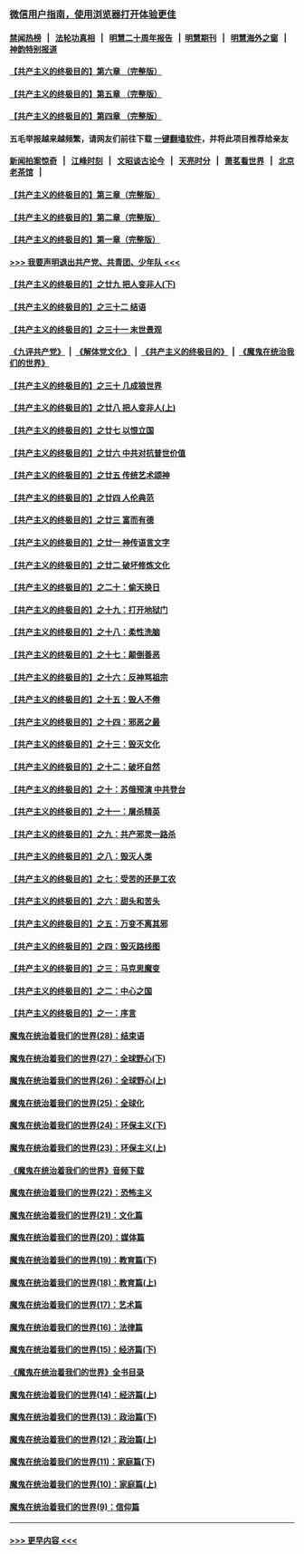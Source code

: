 ### [微信用户指南，使用浏览器打开体验更佳](https://github.com/gfw-breaker/banned-news1/blob/master/indexes/wechat-guide.md?t=0)
#### [禁闻热榜](热点新闻.md?t=0)  &nbsp;&nbsp;|&nbsp;&nbsp; [法轮功真相](https://github.com/gfw-breaker/truth/blob/master/README.md?t=0) &nbsp;&nbsp;|&nbsp;&nbsp; [明慧二十周年报告](https://github.com/gfw-breaker/mh-reports/blob/master/README.md?t=0) &nbsp;&nbsp;|&nbsp;&nbsp;[明慧期刊](https://github.com/gfw-breaker/mh-qikan) &nbsp;&nbsp;|&nbsp;&nbsp; [明慧海外之窗](https://github.com/gfw-breaker/mh-news/blob/master/README.md?t=0) &nbsp;&nbsp;|&nbsp;&nbsp; [神韵特别报道](https://github.com/gfw-breaker/mh-news/blob/master/shenyun.md?t=0)
#### [【共产主义的终极目的】第六章 （完整版）](../pages/nsc422/n11428913.md?t=02081833) 
#### [【共产主义的终极目的】第五章 （完整版）](../pages/nsc422/n11428912.md?t=02081833) 
#### [【共产主义的终极目的】第四章 （完整版）](../pages/nsc422/n11428907.md?t=02081833) 
#### 五毛举报越来越频繁，请网友们前往下载 [一键翻墙软件](https://github.com/gfw-breaker/ssr-accounts)，并将此项目推荐给亲友
#### [新闻拍案惊奇](https://github.com/gfw-breaker/banned-news1/blob/master/pages/link4.md) &nbsp;&nbsp;|&nbsp;&nbsp; [江峰时刻](https://github.com/gfw-breaker/banned-news1/blob/master/pages/link4.md) &nbsp;&nbsp;|&nbsp;&nbsp; [文昭谈古论今](https://github.com/gfw-breaker/banned-news1/blob/master/pages/link4.md) &nbsp;&nbsp;|&nbsp;&nbsp; [天亮时分](https://github.com/gfw-breaker/banned-news1/blob/master/pages/link4.md) &nbsp;&nbsp;|&nbsp;&nbsp; [萧茗看世界](https://github.com/gfw-breaker/banned-news1/blob/master/pages/link4.md) &nbsp;&nbsp;|&nbsp;&nbsp; [北京老茶馆](https://github.com/gfw-breaker/banned-news1/blob/master/pages/link4.md) &nbsp;&nbsp;|&nbsp;&nbsp; 
#### [【共产主义的终极目的】第三章（完整版）](../pages/nsc422/n11428848.md?t=02081833) 
#### [【共产主义的终极目的】第二章（完整版）](../pages/nsc422/n11428831.md?t=02081833) 
#### [【共产主义的终极目的】第一章（完整版）](../pages/nsc422/n11417651.md?t=02081833) 
#### [>>> 我要声明退出共产党、共青团、少年队 <<<](https://github.com/begood0513/goodnews/blob/master/quit/letter.md) 
#### [【共产主义的终极目的】之廿九 把人变非人(下)](../pages/nsc422/n11344140.md?t=02081833) 
#### [【共产主义的终极目的】之三十二 结语](../pages/nsc422/n11360535.md?t=02081833) 
#### [【共产主义的终极目的】之三十一 末世景观](../pages/nsc422/n11351129.md?t=02081833) 
#### [《九评共产党》](https://github.com/begood0513/9ping.md/blob/master/README.md) &nbsp;|&nbsp; [《解体党文化》](../../../../jtdwh.md/blob/master/README.md)  &nbsp;|&nbsp; [《共产主义的终极目的》](../../../../gczydzjmd.md/blob/master/README.md) &nbsp;|&nbsp; [《魔鬼在统治我们的世界》](../../../../mgztzwmdsj.md/blob/master/README.md) 
#### [【共产主义的终极目的】之三十 几成狼世界](../pages/nsc422/n11348280.md?t=02081833) 
#### [【共产主义的终极目的】之廿八 把人变非人(上)](../pages/nsc422/n11340492.md?t=02081833) 
#### [【共产主义的终极目的】之廿七 以恨立国](../pages/nsc422/n11336944.md?t=02081833) 
#### [【共产主义的终极目的】之廿六 中共对抗普世价值](../pages/nsc422/n11324785.md?t=02081833) 
#### [【共产主义的终极目的】之廿五 传统艺术颂神](../pages/nsc422/n11296396.md?t=02081833) 
#### [【共产主义的终极目的】之廿四 人伦典范](../pages/nsc422/n11296397.md?t=02081833) 
#### [【共产主义的终极目的】之廿三 富而有德](../pages/nsc422/n11283598.md?t=02081833) 
#### [【共产主义的终极目的】之廿一 神传语言文字](../pages/nsc422/n11263265.md?t=02081833) 
#### [【共产主义的终极目的】之廿二 破坏修炼文化](../pages/nsc422/n11245728.md?t=02081833) 
#### [【共产主义的终极目的】之二十：偷天换日](../pages/nsc422/n11238846.md?t=02081833) 
#### [【共产主义的终极目的】之十九：打开地狱门](../pages/nsc422/n11206376.md?t=02081833) 
#### [【共产主义的终极目的】之十八：柔性洗脑](../pages/nsc422/n11199994.md?t=02081833) 
#### [【共产主义的终极目的】之十七：颠倒善恶](../pages/nsc422/n11179782.md?t=02081833) 
#### [【共产主义的终极目的】之十六：反神骂祖宗](../pages/nsc422/n11166798.md?t=02081833) 
#### [【共产主义的终极目的】之十五：毁人不倦](../pages/nsc422/n11166792.md?t=02081833) 
#### [【共产主义的终极目的】之十四：邪恶之最](../pages/nsc422/n11150249.md?t=02081833) 
#### [【共产主义的终极目的】之十三：毁灭文化](../pages/nsc422/n11135227.md?t=02081833) 
#### [【共产主义的终极目的】之十二：破坏自然](../pages/nsc422/n11135214.md?t=02081833) 
#### [【共产主义的终极目的】之十：苏俄预演 中共登台](../pages/nsc422/n11118424.md?t=02081833) 
#### [【共产主义的终极目的】之十一：屠杀精英](../pages/nsc422/n11118442.md?t=02081833) 
#### [【共产主义的终极目的】之九：共产邪灵一路杀](../pages/nsc422/n11114139.md?t=02081833) 
#### [【共产主义的终极目的】之八：毁灭人类](../pages/nsc422/n11108503.md?t=02081833) 
#### [【共产主义的终极目的】之七：受苦的还是工农](../pages/nsc422/n11101809.md?t=02081833) 
#### [【共产主义的终极目的】之六：甜头和苦头](../pages/nsc422/n11096971.md?t=02081833) 
#### [【共产主义的终极目的】之五：万变不离其邪](../pages/nsc422/n11091285.md?t=02081833) 
#### [【共产主义的终极目的】之四：毁灭路线图](../pages/nsc422/n11086284.md?t=02081833) 
#### [【共产主义的终极目的】之三：马克思魔变](../pages/nsc422/n11061941.md?t=02081833) 
#### [【共产主义的终极目的】之二：中心之国](../pages/nsc422/n11047728.md?t=02081833) 
#### [【共产主义的终极目的】之一：序言](../pages/nsc422/n11086077.md?t=02081833) 
#### [魔鬼在统治着我们的世界(28)：结束语](../pages/nsc422/n10936246.md?t=02081833) 
#### [魔鬼在统治着我们的世界(27)：全球野心(下)](../pages/nsc422/n10928319.md?t=02081833) 
#### [魔鬼在统治着我们的世界(26)：全球野心(上)](../pages/nsc422/n10900318.md?t=02081833) 
#### [魔鬼在统治着我们的世界(25)：全球化](../pages/nsc422/n10788205.md?t=02081833) 
#### [魔鬼在统治着我们的世界(24)：环保主义(下)](../pages/nsc422/n10695307.md?t=02081833) 
#### [魔鬼在统治着我们的世界(23)：环保主义(上)](../pages/nsc422/n10688613.md?t=02081833) 
#### [《魔鬼在统治着我们的世界》音频下载](../pages/nsc422/n10635553.md?t=02081833) 
#### [魔鬼在统治着我们的世界(22)：恐怖主义](../pages/nsc422/n10614727.md?t=02081833) 
#### [魔鬼在统治着我们的世界(21)：文化篇](../pages/nsc422/n10597706.md?t=02081833) 
#### [魔鬼在统治着我们的世界(20)：媒体篇](../pages/nsc422/n10586579.md?t=02081833) 
#### [魔鬼在统治着我们的世界(19)：教育篇(下)](../pages/nsc422/n10564808.md?t=02081833) 
#### [魔鬼在统治着我们的世界(18)：教育篇(上)](../pages/nsc422/n10526970.md?t=02081833) 
#### [魔鬼在统治着我们的世界(17)：艺术篇](../pages/nsc422/n10499093.md?t=02081833) 
#### [魔鬼在统治着我们的世界(16)：法律篇](../pages/nsc422/n10485969.md?t=02081833) 
#### [魔鬼在统治着我们的世界(15)：经济篇(下)](../pages/nsc422/n10469975.md?t=02081833) 
#### [《魔鬼在统治着我们的世界》全书目录](../pages/nsc422/n10464261.md?t=02081833) 
#### [魔鬼在统治着我们的世界(14)：经济篇(上)](../pages/nsc422/n10457370.md?t=02081833) 
#### [魔鬼在统治着我们的世界(13)：政治篇(下)](../pages/nsc422/n10448270.md?t=02081833) 
#### [魔鬼在统治着我们的世界(12)：政治篇(上)](../pages/nsc422/n10444576.md?t=02081833) 
#### [魔鬼在统治着我们的世界(11)：家庭篇(下)](../pages/nsc422/n10440961.md?t=02081833) 
#### [魔鬼在统治着我们的世界(10)：家庭篇(上)](../pages/nsc422/n10435448.md?t=02081833) 
#### [魔鬼在统治着我们的世界(9)：信仰篇](../pages/nsc422/n10432159.md?t=02081833) 

----
#### [ >>> 更早内容 <<< ](../indexes/nsc422-earlier.md)
